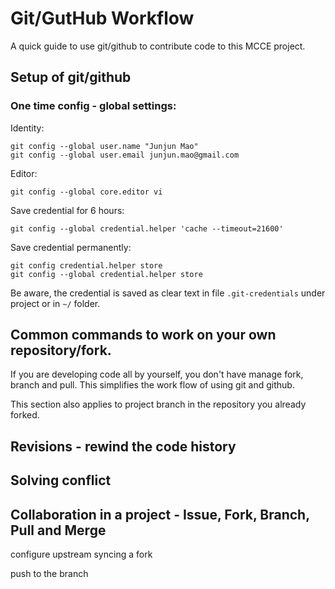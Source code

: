 # Git/GutHub Workflow

A quick guide to use git/github to contribute code to this MCCE project.

## Setup of git/github

### One time config - global settings:

Identity:

    git config --global user.name "Junjun Mao"
    git config --global user.email junjun.mao@gmail.com


Editor: 

    git config --global core.editor vi 

Save credential for 6 hours: 

    git config --global credential.helper 'cache --timeout=21600' 

Save credential permanently: 

    git config credential.helper store 
    git config --global credential.helper store 

Be aware, the credential is saved as clear text in file ```.git-credentials``` under project or in ```~/``` folder. 


## Common commands to work on your own repository/fork.
If you are developing code all by yourself, you don't have manage fork, branch and pull. This simplifies the work flow of using git and github.

This section also applies to project branch in the repository you already forked.

 
## Revisions - rewind the code history

## Solving conflict

## Collaboration in a project - Issue, Fork, Branch, Pull and Merge 

configure upstream
syncing a fork

push to the branch